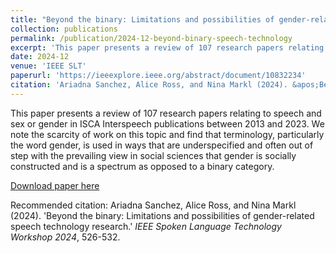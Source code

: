 ```yaml
---
title: "Beyond the binary: Limitations and possibilities of gender-related speech technology research."
collection: publications
permalink: /publication/2024-12-beyond-binary-speech-technology
excerpt: 'This paper presents a review of 107 research papers relating to speech and sex or gender in ISCA Interspeech publications between 2013 and 2023. We note the scarcity of work on this topic and find that terminology, particularly the word gender, is used in ways that are underspecified and often out of step with the prevailing view in social sciences that gender is socially constructed and is a spectrum as opposed to a binary category.'
date: 2024-12
venue: 'IEEE SLT'
paperurl: 'https://ieeexplore.ieee.org/abstract/document/10832234'
citation: 'Ariadna Sanchez, Alice Ross, and Nina Markl (2024). &apos;Beyond the binary: Limitations and possibilities of gender-related speech technology research.&apos; <i>IEEE Spoken Language Technology Workshop 2024</i>, 526-532.'
---
```

This paper presents a review of 107 research papers relating to speech and sex or gender in ISCA Interspeech publications between 2013 and 2023. We note the scarcity of work on this topic and find that terminology, particularly the word gender, is used in ways that are underspecified and often out of step with the prevailing view in social sciences that gender is socially constructed and is a spectrum as opposed to a binary category.

[Download paper here](https://ieeexplore.ieee.org/abstract/document/10832234)

Recommended citation: Ariadna Sanchez, Alice Ross, and Nina Markl (2024). 'Beyond the binary: Limitations and possibilities of gender-related speech technology research.' <i>IEEE Spoken Language Technology Workshop 2024</i>, 526-532.